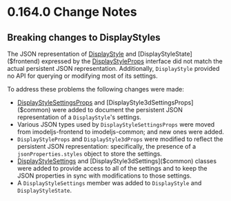 # 0.164.0 Change Notes

## Breaking changes to DisplayStyles

The JSON representation of [DisplayStyle]($backend) and [DisplayStyleState]($frontend) expressed by the [DisplayStyleProps]($common) interface did not match the actual persistent JSON representation. Additionally, `DisplayStyle` provided no API for querying or modifying most of its settings.

To address these problems the following changes were made:

- [DisplayStyleSettingsProps]($common) and [DisplayStyle3dSettingsProps]($common) were added to document the persistent JSON representation of a `DisplayStyle`'s settings.
- Various JSON types used by `DisplayStyleSettingsProps` were moved from imodeljs-frontend to imodeljs-common; and new ones were added.
- `DisplayStyleProps` and `DisplayStyle3dProps` were modified to reflect the persistent JSON representation: specifically, the presence of a `jsonProperties.styles` object to store the settings.
- [DisplayStyleSettings]($common) and [DisplayStyle3dSettings]($common) classes were added to provide access to all of the settings and to keep the JSON properties in sync with modifications to those settings.
- A `DisplayStyleSettings` member was added to `DisplayStyle` and `DisplayStyleState`.
